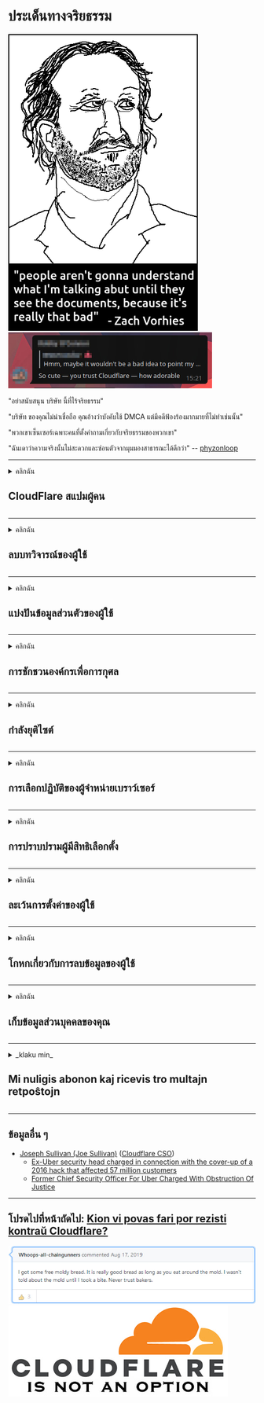 # ประเด็นทางจริยธรรม

![](../image/itsreallythatbad.jpg)
![](../image/telegram/c81238387627b4bfd3dcd60f56d41626.jpg)

"อย่าสนับสนุน บริษัท นี้ที่ไร้จริยธรรม"

"บริษัท ของคุณไม่น่าเชื่อถือ คุณอ้างว่าบังคับใช้ DMCA แต่มีคดีฟ้องร้องมากมายที่ไม่ทำเช่นนั้น"

"พวกเขาเซ็นเซอร์เฉพาะคนที่ตั้งคำถามเกี่ยวกับจริยธรรมของพวกเขา"

"ฉันเดาว่าความจริงนั้นไม่สะดวกและซ่อนตัวจากมุมมองสาธารณะได้ดีกว่า"  -- [phyzonloop](https://twitter.com/phyzonloop)


---


<details>
<summary>คลิกฉัน

## CloudFlare สแปมผู้คน
</summary>


Cloudflare กำลังส่งอีเมลขยะไปยังผู้ใช้ที่ไม่ใช่ Cloudflare

- ส่งอีเมลถึงสมาชิกที่เลือกใช้เท่านั้น
- เมื่อผู้ใช้พูดว่า "หยุด" ก็ให้หยุดส่งอีเมล

มันง่ายมาก แต่ Cloudflare ไม่สนใจ
Cloudflare กล่าวว่าการใช้บริการของพวกเขาสามารถหยุดผู้ส่งสแปมหรือผู้โจมตีได้ทั้งหมด
เราจะหยุด Cloudflare โดยไม่เปิดใช้งาน Cloudflare ได้อย่างไร?


| 🖼 | 🖼 |
| --- | --- |
| ![](../image/cfspam01.jpg) | ![](../image/cfspam03.jpg) |
| ![](../image/cfspam02.jpg) | ![](../image/cfspambrittany.jpg)<br>![](../image/cfspamtwtr.jpg) |

</details>

---

<details>
<summary>คลิกฉัน

## ลบบทวิจารณ์ของผู้ใช้
</summary>


Cloudflare เซ็นเซอร์บทวิจารณ์เชิงลบ
หากคุณโพสต์ข้อความต่อต้าน Cloudflare บน Twitter คุณมีโอกาสที่จะได้รับคำตอบจากพนักงานของ Cloudflare ด้วยข้อความ "ไม่ไม่ใช่"
หากคุณโพสต์บทวิจารณ์เชิงลบในไซต์บทวิจารณ์ใด ๆ พวกเขาจะพยายามเซ็นเซอร์


| 🖼 | 🖼 |
| --- | --- |
| ![](../image/cfcenrev_01.jpg)<br>![](../image/cfcenrev_02.jpg) | ![](../image/cfcenrev_03.jpg) |

</details>

---

<details>
<summary>คลิกฉัน

## แบ่งปันข้อมูลส่วนตัวของผู้ใช้
</summary>


Cloudflare มีปัญหาการล่วงละเมิดอย่างมาก
Cloudflare แบ่งปันข้อมูลส่วนบุคคลของผู้ที่ร้องเรียนเกี่ยวกับไซต์ที่โฮสต์
บางครั้งพวกเขาขอให้คุณระบุ ID ที่แท้จริงของคุณ
หากคุณไม่ต้องการถูกคุกคามทำร้ายถูกตบหรือฆ่าคุณควรอยู่ห่างจากเว็บไซต์ Cloudflared


| 🖼 | 🖼 |
| --- | --- |
| ![](../image/cfdox_what.jpg) | ![](../image/cfdox_swat.jpg) |
| ![](../image/cfdox_kill.jpg) | ![](../image/cfdox_threat.jpg) |
| ![](../image/cfdox_dox.jpg) | ![](../image/cfdox_ex1.jpg)<br>![](../image/cfdox_ex2.jpg) |

</details>

---

<details>
<summary>คลิกฉัน

## การชักชวนองค์กรเพื่อการกุศล
</summary>


CloudFlare กำลังขอเงินบริจาคเพื่อการกุศล
เป็นเรื่องที่น่าตกใจมากที่ บริษัท อเมริกันจะขอการกุศลควบคู่ไปกับองค์กรที่ไม่แสวงหาผลกำไรที่มีสาเหตุที่ดี
หากคุณชอบปิดกั้นผู้คนหรือเสียเวลาของคนอื่นคุณอาจต้องการสั่งพิซซ่าสำหรับพนักงาน Cloudflare


![](../image/cfdonate.jpg)

</details>

---

<details>
<summary>คลิกฉัน

## กำลังยุติไซต์
</summary>


คุณจะทำอย่างไรหากไซต์ของคุณหยุดทำงานกะทันหัน
มีรายงานว่า Cloudflare กำลังลบการกำหนดค่าของผู้ใช้หรือหยุดบริการโดยไม่มีการเตือนใด ๆ
เราขอแนะนำให้คุณค้นหาผู้ให้บริการที่ดีกว่า

![](../image/cftmnt.jpg)

</details>

---

<details>
<summary>คลิกฉัน

## การเลือกปฏิบัติของผู้จำหน่ายเบราว์เซอร์
</summary>


CloudFlare ให้การปฏิบัติที่ดีกว่าสำหรับผู้ที่ใช้ Firefox ในขณะที่ให้การปฏิบัติที่ไม่เป็นมิตรกับผู้ใช้ที่ไม่ใช่ Tor-Browser ผ่าน Tor
ผู้ใช้ Tor ที่ปฏิเสธอย่างถูกต้องที่จะเรียกใช้งานจาวาสคริปต์ที่ไม่ใช้ฟรีจะได้รับการปฏิบัติที่ไม่เป็นมิตรเช่นกัน
ความไม่เท่าเทียมในการเข้าถึงนี้เป็นการละเมิดความเป็นกลางของเครือข่ายและการใช้อำนาจในทางที่ผิด

![](../image/browdifftbcx.gif)

- ซ้าย: Tor Browser ขวา: Chrome ที่อยู่ IP เดียวกัน

![](../image/browserdiff.jpg)

- ซ้าย: Tor Browser Javascript Disabled, Cookie Enabled
- ขวา: Chrome Javascript Enabled, Cookie Disabled

![](../image/cfsiryoublocked.jpg)

- QuteBrowser (เบราว์เซอร์รอง) ที่ไม่มี Tor (Clearnet IP)

![](../image/lynx_cloudflare.gif)

- Lynx


| ***เบราว์เซอร์*** | ***เข้าถึงการรักษา*** |
| --- | --- |
| Tor Browser (เปิดใช้งาน Javascript) | อนุญาตให้เข้าถึงได้ |
| Firefox (เปิดใช้งาน Javascript) | การเข้าถึงลดลง |
| Chromium (เปิดใช้งาน Javascript) | การเข้าถึงลดลง |
| Chromium or Firefox (Javascript ถูกปิดใช้งาน) | ปฏิเสธการเข้าใช้ |
| Chromium or Firefox (ปิดใช้งานคุกกี้) | ปฏิเสธการเข้าใช้ |
| QuteBrowser | ปฏิเสธการเข้าใช้ |
| lynx | ปฏิเสธการเข้าใช้ |
| w3m | ปฏิเสธการเข้าใช้ |
| wget | ปฏิเสธการเข้าใช้ |


ทำไมไม่ใช้ปุ่มเสียงเพื่อแก้ปัญหาง่ายๆ

ใช่มีปุ่มเสียง แต่ใช้ไม่ได้กับ Tor เสมอไป
คุณจะได้รับข้อความนี้เมื่อคุณคลิก:

```
โปรดลองอีกครั้งในภายหลัง
คอมพิวเตอร์หรือเครือข่ายของคุณอาจส่งคำค้นหาอัตโนมัติ
เพื่อปกป้องผู้ใช้ของเราเราไม่สามารถดำเนินการตามคำขอของคุณได้ในขณะนี้
สำหรับรายละเอียดเพิ่มเติมโปรดไปที่หน้าความช่วยเหลือของเรา
```

</details>

---

<details>
<summary>คลิกฉัน

## การปราบปรามผู้มีสิทธิเลือกตั้ง
</summary>


ผู้มีสิทธิเลือกตั้งในรัฐของสหรัฐอเมริกาจะลงทะเบียนเพื่อลงคะแนนผ่านเว็บไซต์ของรัฐมนตรีต่างประเทศในรัฐที่ตนพำนักอยู่
สำนักงานเลขาธิการของรัฐที่ควบคุมโดยพรรครีพับลิกันมีส่วนร่วมในการปราบปรามผู้มีสิทธิเลือกตั้งโดยการพร็อกซีเว็บไซต์ของเลขาธิการรัฐผ่าน Cloudflare
การปฏิบัติต่อผู้ใช้ Tor อย่างไม่เป็นมิตรของ Cloudflare ตำแหน่ง MITM ในฐานะศูนย์กลางการเฝ้าระวังระดับโลกและบทบาทที่เป็นอันตรายโดยรวมทำให้ผู้มีสิทธิเลือกตั้งไม่เต็มใจที่จะลงทะเบียน
โดยเฉพาะอย่างยิ่ง Liberals มักจะยอมรับความเป็นส่วนตัว
แบบฟอร์มการลงทะเบียนผู้มีสิทธิเลือกตั้งจะรวบรวมข้อมูลที่ละเอียดอ่อนเกี่ยวกับความเอนเอียงทางการเมืองของผู้มีสิทธิเลือกตั้งที่อยู่ทางกายภาพส่วนบุคคลหมายเลขประกันสังคมและวันเดือนปีเกิด
รัฐส่วนใหญ่จัดให้มีข้อมูลบางส่วนเท่านั้นที่เปิดเผยต่อสาธารณะ แต่ Cloudflare จะเห็นข้อมูลทั้งหมดนั้นเมื่อมีคนลงทะเบียนเพื่อลงคะแนน

โปรดทราบว่าการลงทะเบียนแบบกระดาษไม่ได้เป็นการหลีกเลี่ยง Cloudflare เนื่องจากเลขานุการของเจ้าหน้าที่ป้อนข้อมูลของรัฐมักจะใช้เว็บไซต์ Cloudflare เพื่อป้อนข้อมูล

| 🖼 | 🖼 |
| --- | --- |
| ![](../image/cfvotm_01.jpg) | ![](../image/cfvotm_02.jpg) |

- Change.org เป็นเว็บไซต์ที่มีชื่อเสียงในการรวบรวมคะแนนเสียงและดำเนินการ
“ผู้คนทุกหนทุกแห่งเริ่มต้นแคมเปญระดมผู้สนับสนุนและทำงานร่วมกับผู้มีอำนาจตัดสินใจในการขับเคลื่อนโซลูชัน”
น่าเสียดายที่หลายคนไม่สามารถดู change.org ได้เลยเนื่องจากตัวกรองที่ก้าวร้าวของ Cloudflare
พวกเขาถูกปิดกั้นไม่ให้ลงนามในคำร้องจึงยกเว้นพวกเขาจากกระบวนการประชาธิปไตย
การใช้แพลตฟอร์มอื่นที่ไม่ใช่ cloudflared เช่น OpenPetition จะช่วยแก้ไขปัญหาได้

| 🖼 | 🖼 |
| --- | --- |
| ![](../image/changeorgasn.jpg) | ![](../image/changeorgtor.jpg) |

- "โครงการ Athenian" ของ Cloudflare ให้การป้องกันระดับองค์กรฟรีสำหรับเว็บไซต์การเลือกตั้งระดับรัฐและระดับท้องถิ่น
พวกเขากล่าวว่า "ผู้มีสิทธิเลือกตั้งสามารถเข้าถึงข้อมูลการเลือกตั้งและการลงทะเบียนผู้มีสิทธิเลือกตั้งได้" แต่นี่เป็นเรื่องโกหกเพราะหลายคนไม่สามารถเรียกดูไซต์ได้เลย

</details>

---

<details>
<summary>คลิกฉัน

## ละเว้นการตั้งค่าของผู้ใช้
</summary>


หากคุณเลือกไม่รับบางอย่างคุณจะไม่ได้รับอีเมลเกี่ยวกับเรื่องนี้
Cloudflare ละเว้นการตั้งค่าของผู้ใช้และแบ่งปันข้อมูลกับ บริษัท บุคคลที่สามโดยไม่ได้รับความยินยอมจากลูกค้า
หากคุณใช้แผนบริการฟรีบางครั้งพวกเขาจะส่งอีเมลถึงคุณเพื่อขอซื้อการสมัครสมาชิกรายเดือน

![](../image/cfviopl_tp.jpg)

</details>

---

<details>
<summary>คลิกฉัน

## โกหกเกี่ยวกับการลบข้อมูลของผู้ใช้
</summary>


ตามบล็อกของลูกค้าเก่าของ Cloudflare นี้ Cloudflare โกหกเกี่ยวกับการลบบัญชี
ปัจจุบันหลาย บริษัท เก็บข้อมูลของคุณหลังจากที่คุณปิดหรือลบบัญชีของคุณ
บริษัท ที่ดีส่วนใหญ่กล่าวถึงเรื่องนี้ในนโยบายความเป็นส่วนตัว
คลาวด์เฟลร์? ไม่

```
2019-08-05 CloudFlare ส่งคำยืนยันว่าพวกเขาลบบัญชีของฉัน
2019-10-02 ฉันได้รับอีเมลจาก CloudFlare "เพราะฉันเป็นลูกค้า"
```

Cloudflare ไม่รู้เกี่ยวกับคำว่า "ลบ"
ถ้าจะเอาออกจริงๆทำไมลูกค้าเก่าถึงได้อีเมล
เขายังกล่าวอีกว่านโยบายความเป็นส่วนตัวของ Cloudflare ไม่ได้กล่าวถึงเรื่องนี้

```
นโยบายความเป็นส่วนตัวใหม่ของพวกเขาไม่ได้กล่าวถึงการเก็บรักษาข้อมูลเป็นเวลาหนึ่งปี
```

![](../image/cfviopl_notdel.jpg)

คุณจะเชื่อถือ Cloudflare ได้อย่างไรหากนโยบายความเป็นส่วนตัวเป็น LIE

- [ผ่านไปหนึ่งปีนับตั้งแต่ฉันยกเลิกบัญชี Cloudflare](https://shkspr.mobi/blog/2020/09/dont-trust-cloudflare-with-your-personal-data/)

</details>

---

<details>
<summary>คลิกฉัน

## เก็บข้อมูลส่วนบุคคลของคุณ
</summary>


การลบบัญชี Cloudflare เป็นเรื่องยาก

```
ส่งตั๋วสนับสนุนโดยใช้หมวดหมู่ "บัญชี"
และขอให้ลบบัญชีในเนื้อหาข้อความ
คุณต้องไม่มีโดเมนหรือบัตรเครดิตที่แนบมากับบัญชีของคุณก่อนที่จะขอลบ
```

คุณจะได้รับอีเมลยืนยันนี้

![](../image/cf_deleteandkeep.jpg)

"เราได้เริ่มดำเนินการตามคำขอลบของคุณแล้ว" แต่ "เราจะจัดเก็บข้อมูลส่วนบุคคลของคุณต่อไป"

คุณ "เชื่อใจ" สิ่งนี้ได้หรือไม่?


- วิธียกเลิกบัญชี Cloudflare ของคุณ

1. เข้าสู่ระบบแดชบอร์ด Cloudflare ของคุณ
2. ลบโซนทั้งหมด (โดเมน) จากแดชบอร์ดของคุณ
3. คลิกลิงค์สนับสนุน
4. ส่งตั๋วใหม่ บอกพวกเขาว่าคุณต้องการปิดบัญชีของคุณ
5. รอหลายวัน.
6. เจ้าหน้าที่ของ Cloudflare จะขอคำยืนยันจากคุณและเหตุผลที่คุณตัดสินใจออกจาก Cloudflare
7. ส่งข้อความตอบกลับอีกครั้ง
8. รอหลายวัน.
9. คุณจะได้รับข้อความ: เราลบบัญชีของคุณเรียบร้อยแล้ว


</details>

---

<details>
<summary>_klaku min_

## Mi nuligis abonon kaj ricevis tro multajn retpoŝtojn
</summary>


La uzanto nuligis sian 'Cloudflare stream' abonon kaj li ricevas retpoŝtajn memorigilojn ĉiutage por rememorigi lin pri nuligita abono.
Ne estas malaprobita butono. Kiel vi ĉesas ĉi tiun frenezon?

![](../image/barrageemailcancelsubscription.jpg)

Cloudflare diris al ĉi tiu uzanto kontakti subtenteamo kaj peti ĉiujn viajn enhavojn forigi.

- [t](https://web.archive.org/web/20210412165334/https://twitter.com/JohnHaldson/status/1381651569247088650)

</details>

---

## ข้อมูลอื่น ๆ

- [Joseph Sullivan (Joe Sullivan)](../cloudflare_inc/cloudflare_members.md) ([Cloudflare CSO](https://twitter.com/eastdakota/status/1296522269313785862))
  - [Ex-Uber security head charged in connection with the cover-up of a 2016 hack that affected 57 million customers](https://www.businessinsider.com/uber-data-hack-security-head-joe-sullivan-charged-cover-up-2020-8)
  - [Former Chief Security Officer For Uber Charged With Obstruction Of Justice](https://www.justice.gov/usao-ndca/pr/former-chief-security-officer-uber-charged-obstruction-justice)


---


## โปรดไปที่หน้าถัดไป:   [Kion vi povas fari por rezisti kontraŭ Cloudflare?](th.action.md)

![](../image/freemoldybread.jpg)
![](../image/cfisnotanoption.jpg)
